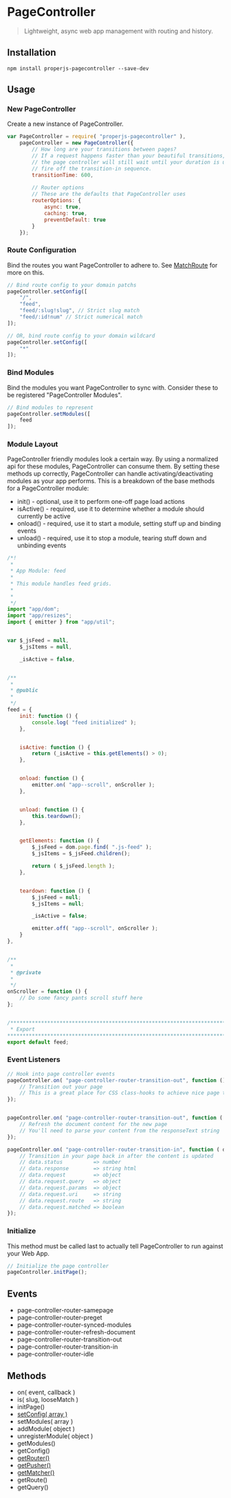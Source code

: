 PageController
==============

> Lightweight, async web app management with routing and history.



## Installation

```shell
npm install properjs-pagecontroller --save-dev
```


## Usage

### New PageController
Create a new instance of PageController.
```javascript
var PageController = require( "properjs-pagecontroller" ),
    pageController = new PageController({
        // How long are your transitions between pages?
        // If a request happens faster than your beautiful transitions,
        // the page controller will still wait until your duration is up to
        // fire off the transition-in sequence.
        transitionTime: 600,
    
        // Router options
        // These are the defaults that PageController uses
        routerOptions: {
            async: true,
            caching: true,
            preventDefault: true
        }
    });
```

### Route Configuration
Bind the routes you want PageController to adhere to. See [MatchRoute](https://github.com/ProperJS/MatchRoute) for more on this.
```javascript
// Bind route config to your domain patchs
pageController.setConfig([
    "/",
    "feed",
    "feed/:slug!slug", // Strict slug match
    "feed/:id!num" // Strict numerical match
]);

// OR, bind route config to your domain wildcard
pageController.setConfig([
    "*"
]);
```

### Bind Modules
Bind the modules you want PageController to sync with. Consider these to be registered "PageController Modules".
```javascript
// Bind modules to represent
pageController.setModules([
    feed
]);
```

### Module Layout
PageController friendly modules look a certain way. By using a normalized api for these modules, PageController can consume them. By setting these methods up correctly, PageController can handle activating/deactivating modules as your app performs. This is a breakdown of the base methods for a PageController module:

- init() - optional, use it to perform one-off page load actions
- isActive() - required, use it to determine whether a module should currently be active
- onload() - required, use it to start a module, setting stuff up and binding events
- unload() - required, use it to stop a module, tearing stuff down and unbinding events

```javascript
/*!
 *
 * App Module: feed
 *
 * This module handles feed grids.
 *
 *
 */
import "app/dom";
import "app/resizes";
import { emitter } from "app/util";


var $_jsFeed = null,
    $_jsItems = null,

    _isActive = false,


/**
 *
 * @public
 *
 */
feed = {
    init: function () {
        console.log( "feed initialized" );
    },


    isActive: function () {
        return (_isActive = this.getElements() > 0);
    },


    onload: function () {
        emitter.on( "app--scroll", onScroller );
    },


    unload: function () {
        this.teardown();
    },


    getElements: function () {
        $_jsFeed = dom.page.find( ".js-feed" );
        $_jsItems = $_jsFeed.children();

        return ( $_jsFeed.length );
    },


    teardown: function () {
        $_jsFeed = null;
        $_jsItems = null;

        _isActive = false;

        emitter.off( "app--scroll", onScroller );
    }
},


/**
 *
 * @private
 *
 */
onScroller = function () {
    // Do some fancy pants scroll stuff here
};


/******************************************************************************
 * Export
*******************************************************************************/
export default feed;
```

### Event Listeners
```javascript
// Hook into page controller events
pageController.on( "page-controller-router-transition-out", function () {
    // Transition out your page
    // This is a great place for CSS class-hooks to achieve nice page transitions
});


pageController.on( "page-controller-router-transition-out", function ( html ) {
    // Refresh the document content for the new page
    // You'll need to parse your content from the responseText string
});

pageController.on( "page-controller-router-transition-in", function ( data ) {
    // Transition in your page back in after the content is updated
    // data.status          => number
    // data.response        => string html
    // data.request         => object
    // data.request.query   => object
    // data.request.params  => object
    // data.request.uri     => string
    // data.request.route   => string
    // data.request.matched => boolean
});
```

### Initialize
This method must be called last to actually tell PageController to run against your Web App.
```javascript
// Initialize the page controller
pageController.initPage();
```



## Events
- page-controller-router-samepage
- page-controller-router-preget
- page-controller-router-synced-modules
- page-controller-router-refresh-document
- page-controller-router-transition-out
- page-controller-router-transition-in
- page-controller-router-idle



## Methods
- on( event, callback )
- is( slug, looseMatch )
- initPage()
- [setConfig( array )](https://github.com/ProperJS/MatchRoute)
- setModules( array )
- addModule( object )
- unregisterModule( object )
- getModules()
- getConfig()
- [getRouter()](https://github.com/ProperJS/Router)
- [getPusher()](https://github.com/ProperJS/PushState)
- [getMatcher()](https://github.com/ProperJS/MatchRoute)
- getRoute()
- getQuery()
